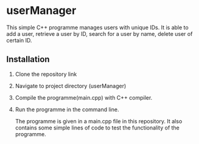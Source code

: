 # userManager
This simple C++ programme manages users with unique IDs. It is able to add a user,  retrieve a user by ID, search for a user by name, delete user of certain ID.

## Installation
1. Clone the repository
   link
2. Navigate to project directory (userManager)
3. Compile the programme(main.cpp) with C++ compiler.
4. Run the programme in the command line.

   The programme is given in a main.cpp file in this repository. It also contains some simple lines of code to test the functionality of the programme.
